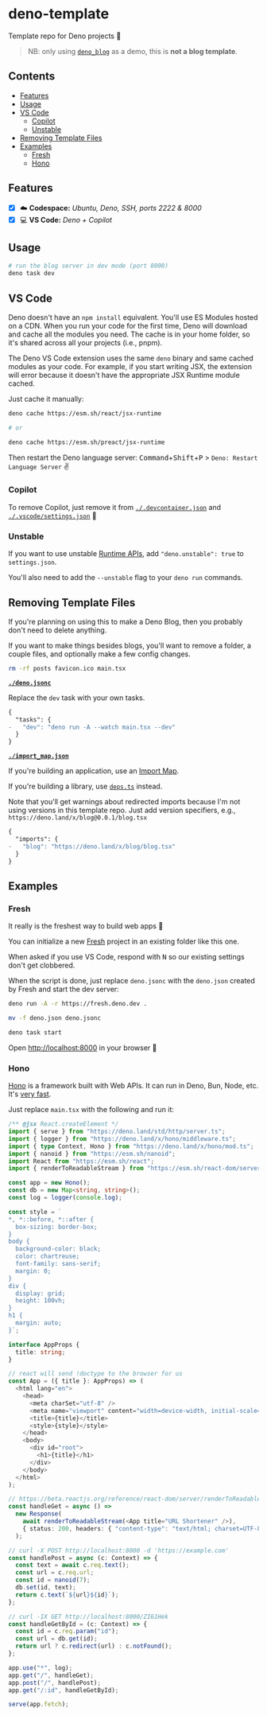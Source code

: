 # deno-template

Template repo for Deno projects 🦕

> NB: only using [`deno_blog`](https://deno.land/x/blog) as a demo, this is **not a blog template**.

## Contents

- [Features](#features)
- [Usage](#usage)
- [VS Code](#vs-code)
  - [Copilot](#copilot)
  - [Unstable](#unstable)
- [Removing Template Files](#removing-template-files)
- [Examples](#examples)
  - [Fresh](#fresh)
  - [Hono](#hono)

## Features

- [x] ☁️ **Codespace:** _Ubuntu, Deno, SSH, ports 2222 & 8000_
- [x] 💻 **VS Code:** _Deno + Copilot_

## Usage

```bash
# run the blog server in dev mode (port 8000)
deno task dev
```

## VS Code

Deno doesn't have an `npm install` equivalent. You'll use ES Modules hosted on a CDN. When you run your code for the first time, Deno will download and cache all the modules you need. The cache is in your home folder, so it's shared across all your projects (i.e., pnpm).

The Deno VS Code extension uses the same `deno` binary and same cached modules as your code. For example, if you start writing JSX, the extension will error because it doesn't have the appropriate JSX Runtime module cached.

Just cache it manually:

```bash
deno cache https://esm.sh/react/jsx-runtime

# or

deno cache https://esm.sh/preact/jsx-runtime
```

Then restart the Deno language server: <kbd>Command</kbd>+<kbd>Shift</kbd>+<kbd>P</kbd> > `Deno: Restart Language Server` ✌️

### Copilot

To remove Copilot, just remove it from [`./.devcontainer.json`](./.devcontainer.json) and [`./.vscode/settings.json`](./.vscode/settings.json) 👋

### Unstable

If you want to use unstable [Runtime APIs](https://deno.land/api?unstable), add `"deno.unstable": true` to `settings.json`.

You'll also need to add the `--unstable` flag to your `deno run` commands.

## Removing Template Files

If you're planning on using this to make a Deno Blog, then you probably don't need to delete anything.

If you want to make things besides blogs, you'll want to remove a folder, a couple files, and optionally make a few config changes.

```bash
rm -rf posts favicon.ico main.tsx
```

[**`./deno.jsonc`**](./deno.jsonc)

Replace the `dev` task with your own tasks.

```diff
{
  "tasks": {
-   "dev": "deno run -A --watch main.tsx --dev"
  }
}
```

[**`./import_map.json`**](./import_map.json)

If you're building an application, use an [Import Map](https://developer.mozilla.org/en-US/docs/Web/HTML/Element/script/type/importmap).

If you're building a library, use [`deps.ts`](https://deno.land/manual/examples/manage_dependencies) instead.

Note that you'll get warnings about redirected imports because I'm not using versions in this template repo. Just add version specifiers, e.g., `https://deno.land/x/blog@0.0.1/blog.tsx`

```diff
{
  "imports": {
-   "blog": "https://deno.land/x/blog/blog.tsx"
  }
}
```

## Examples

### Fresh

It really is the freshest way to build web apps 🍋

You can initialize a new [Fresh](https://fresh.deno.dev) project in an existing folder like this one.

When asked if you use VS Code, respond with <kbd>N</kbd> so our existing settings don't get clobbered.

When the script is done, just replace `deno.jsonc` with the `deno.json` created by Fresh and start the dev server:

```bash
deno run -A -r https://fresh.deno.dev .

mv -f deno.json deno.jsonc

deno task start
```

Open <http://localhost:8000> in your browser 🚀

### Hono

[Hono](https://honojs.dev) is a framework built with Web APIs. It can run in Deno, Bun, Node, etc. It's [very fast](https://github.com/denosaurs/bench#overview).

Just replace `main.tsx` with the following and run it:

<!-- deno-fmt-ignore -->
```typescript
/** @jsx React.createElement */
import { serve } from "https://deno.land/std/http/server.ts";
import { logger } from "https://deno.land/x/hono/middleware.ts";
import { type Context, Hono } from "https://deno.land/x/hono/mod.ts";
import { nanoid } from "https://esm.sh/nanoid";
import React from "https://esm.sh/react";
import { renderToReadableStream } from "https://esm.sh/react-dom/server";

const app = new Hono();
const db = new Map<string, string>();
const log = logger(console.log);

const style = `
*, *::before, *::after {
  box-sizing: border-box;
}
body {
  background-color: black;
  color: chartreuse;
  font-family: sans-serif;
  margin: 0;
}
div {
  display: grid;
  height: 100vh;
}
h1 {
  margin: auto;
}`;

interface AppProps {
  title: string;
}

// react will send !doctype to the browser for us
const App = ({ title }: AppProps) => (
  <html lang="en">
    <head>
      <meta charSet="utf-8" />
      <meta name="viewport" content="width=device-width, initial-scale=1" />
      <title>{title}</title>
      <style>{style}</style>
    </head>
    <body>
      <div id="root">
        <h1>{title}</h1>
      </div>
    </body>
  </html>
);

// https://beta.reactjs.org/reference/react-dom/server/renderToReadableStream
const handleGet = async () =>
  new Response(
    await renderToReadableStream(<App title="URL Shortener" />),
    { status: 200, headers: { "content-type": "text/html; charset=UTF-8" } },
  );

// curl -X POST http://localhost:8000 -d 'https://example.com'
const handlePost = async (c: Context) => {
  const text = await c.req.text();
  const url = c.req.url;
  const id = nanoid(7);
  db.set(id, text);
  return c.text(`${url}${id}`);
};

// curl -IX GET http://localhost:8000/ZI61Hek
const handleGetById = (c: Context) => {
  const id = c.req.param("id");
  const url = db.get(id);
  return url ? c.redirect(url) : c.notFound();
};

app.use("*", log);
app.get("/", handleGet);
app.post("/", handlePost);
app.get("/:id", handleGetById);

serve(app.fetch);
```
